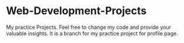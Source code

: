 # Web-Development-Projects
My practice Projects.
Feel free to change my code and provide your valuable insights.
It is a branch for my practice project for profile page.
